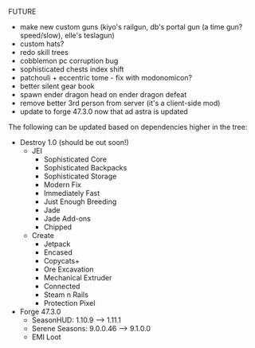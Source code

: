 FUTURE
- make new custom guns (kiyo's railgun, db's portal gun (a time gun? speed/slow), elle's teslagun)
- custom hats?
- redo skill trees
- cobblemon pc corruption bug
- sophisticated chests index shift
- patchouli + eccentric tome - fix with modonomicon?
- better silent gear book
- spawn ender dragon head on ender dragon defeat
- remove better 3rd person from server (it's a client-side mod)
- update to forge 47.3.0 now that ad astra is updated

The following can be updated based on dependencies higher in the tree:

- Destroy 1.0 (should be out soon!)
	- JEI
		- Sophisticated Core
		- Sophisticated Backpacks
		- Sophisticated Storage
		- Modern Fix
		- Immediately Fast
		- Just Enough Breeding
		- Jade
		- Jade Add-ons
		- Chipped
	- Create
		- Jetpack
		- Encased
		- Copycats+
		- Ore Excavation
		- Mechanical Extruder
		- Connected
		- Steam n Rails
		- Protection Pixel
- Forge 47.3.0
	- SeasonHUD: 1.10.9 --> 1.11.1
	- Serene Seasons: 9.0.0.46 --> 9.1.0.0
	- EMI Loot
